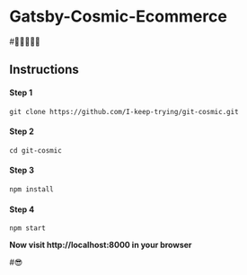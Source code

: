 # Gatsby-Cosmic-Ecommerce

#🎇✨💥💫💮

## Instructions

#### Step 1

`git clone https://github.com/I-keep-trying/git-cosmic.git`

#### Step 2

`cd git-cosmic`

#### Step 3

`npm install`

#### Step 4

`npm start`

**Now visit http://localhost:8000 in your browser**

#😎
